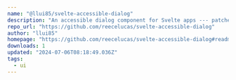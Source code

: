 ```yaml
---
name: "@llui85/svelte-accessible-dialog"
description: "An accessible dialog component for Svelte apps --- patched to remove svelte export warnings"
repo_url: "https://github.com/reecelucas/svelte-accessible-dialog"
author: "llui85"
homepage: "https://github.com/reecelucas/svelte-accessible-dialog#readme"
downloads: 1
updated: "2024-07-06T08:18:49.036Z"
tags: 
  - ui
---
```

